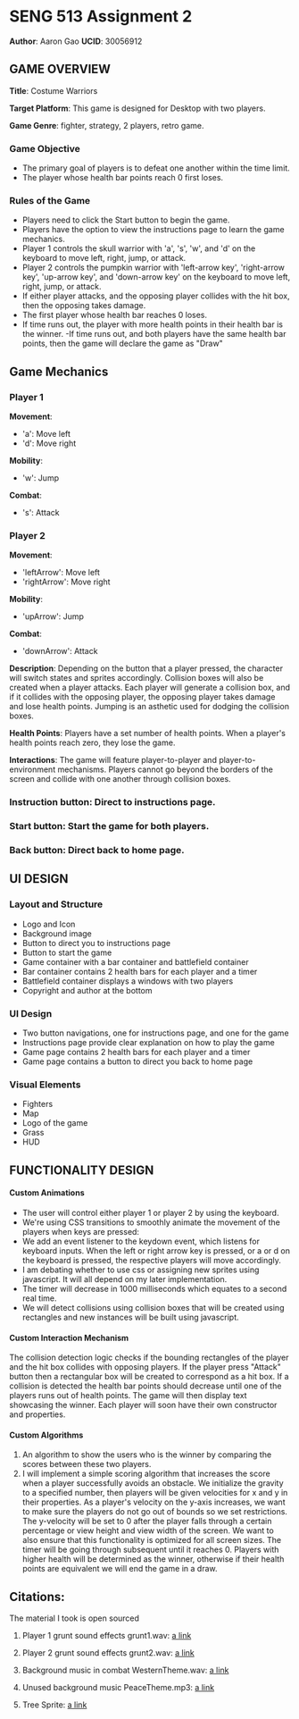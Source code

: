 # SENG 513 Assignment 2
**Author**: Aaron Gao
**UCID**: 30056912

## GAME OVERVIEW

**Title**: Costume Warriors

**Target Platform**: This game is designed for Desktop with two players.

**Game Genre**: fighter, strategy, 2 players, retro game.

### Game Objective
- The primary goal of players is to defeat one another within the time limit.
- The player whose health bar points reach 0 first loses.

### Rules of the Game
- Players need to click the Start button to begin the game.
- Players have the option to view the instructions page to learn the game mechanics.
- Player 1 controls the skull warrior with 'a', 's', 'w', and 'd' on the keyboard to move left, right, jump, or attack. 
- Player 2 controls the pumpkin warrior with 'left-arrow key', 'right-arrow key', 'up-arrow key', and 'down-arrow key' on the keyboard to move left, right, jump, or attack. 
- If either player attacks, and the opposing player collides with the hit box, then the opposing takes damage. 
- The first player whose health bar reaches 0 loses. 
- If time runs out, the player with more health points in their health bar is the winner. 
-If time runs out, and both players have the same health bar points, then the game will declare the game as "Draw"

## Game Mechanics
### Player 1
**Movement**:
- 'a': Move left
- 'd': Move right

**Mobility**:
- 'w': Jump  

**Combat**:
- 's': Attack


### Player 2
**Movement**:
- 'leftArrow': Move left
- 'rightArrow': Move right

**Mobility**:
- 'upArrow': Jump

**Combat**:
- 'downArrow': Attack

**Description**: Depending on the button that a player pressed, the character will switch states and sprites accordingly. Collision boxes will also be created when a player attacks. Each player will generate a collision box, and if it collides with the opposing player, the opposing player takes damage and lose health points. Jumping is an asthetic used for dodging the collision boxes. 

**Health Points**: Players have a set number of health points. When a player's health points reach zero, they lose the game.

**Interactions**: The game will feature player-to-player and player-to-environment mechanisms. Players cannot go beyond the borders of the screen and collide with one another through collision boxes.

### Instruction button: Direct to instructions page.
### Start button: Start the game for both players.
### Back button: Direct back to home page.

## UI DESIGN
### Layout and Structure
- Logo and Icon
- Background image
- Button to direct you to instructions page
- Button to start the game
- Game container with a bar container and battlefield container
- Bar container contains 2 health bars for each player and a timer
- Battlefield container displays a windows with two players
- Copyright and author at the bottom

### UI Design
- Two button navigations, one for instructions page, and one for the game
- Instructions page provide clear explanation on how to play the game
- Game page contains 2 health bars for each player and a timer
- Game page contains a button to direct you back to home page 

### Visual Elements
- Fighters
- Map
- Logo of the game
- Grass
- HUD

## FUNCTIONALITY DESIGN

#### Custom Animations

- The user will control either player 1 or player 2 by using the keyboard.
- We're using CSS transitions to smoothly animate the movement of the players when keys are pressed:
- We add an event listener to the keydown event, which listens for keyboard inputs.
When the left or right arrow key is pressed, or a or d on the keyboard is pressed, the respective players will move accordingly.
- I am debating whether to use css or assigning new sprites using javascript. It will all depend on my later implementation.
- The timer will decrease in 1000 milliseconds which equates to a second real time. 
- We will detect collisions using collision boxes that will be created using rectangles and new instances will be built using javascript.


#### Custom Interaction Mechanism

The collision detection logic checks if the bounding rectangles of the player and the hit box collides with opposing players.
If the player press "Attack" button then a rectangular box will be created to correspond as a hit box. 
If a collision is detected the health bar points should decrease until one of the players runs out of health points.
The game will then display text showcasing the winner. Each player will soon have their own constructor and properties. 


#### Custom Algorithms
1. An algorithm to show the users who is the winner by comparing the scores between these two players.
2. I will implement a simple scoring algorithm that increases the score when a player successfully avoids an obstacle.
We initialize the gravity to a specified number, then players will be given velocities for x and y in their properties. 
As a player's velocity on the y-axis increases, we want to make sure the players do not go out of bounds so we set restrictions. 
The y-velocity will be set to 0 after the player falls through a certain percentage or view height and view width of the screen.
We want to also ensure that this functionality is optimized for all screen sizes. 
The timer will be going through subsequent until it reaches 0. Players with higher health will be determined as the winner, otherwise if
their health points are equivalent we will end the game in a draw.


## Citations:

The material I took is open sourced

1. Player 1 grunt sound effects grunt1.wav:
[a link](https://freesound.org/people/F.M.Audio/sounds/695378/)

2. Player 2 grunt sound effects grunt2.wav:
[a link](https://freesound.org/people/Nox_Sound/sounds/474651/)

3. Background music in combat WesternTheme.wav:
[a link](https://freesound.org/people/humanoide9000/sounds/699748/)

4. Unused background music PeaceTheme.mp3:
[a link](https://freesound.org/people/Migfus20/sounds/586838/)

5. Tree Sprite:
[a link](https://www.dlf.pt/ddownload/iixomxb_dry-grass-clipart-sprite-2d-tree-sprite-png/)